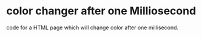 # color changer after one Milliosecond
code for a HTML page which will change color after one millisecond.
